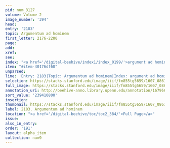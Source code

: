 ```yaml
---
pid: num_3127
volume: Volume 2
image_number: '394'
head:
entry: '2183'
topic: Argumentum ad hominem
first_letter: 2176-2200
page:
add:
xref:
see:
index: "<a href='/digital-beehive/index1/index_0199/'>argument ad hominem</a>"
item: "#item-40176df68"
unparsed:
line: 'Entry: 2183|Topic: Argumentum ad hominem|Index: argument ad hominem|#item-40176df68'
selection: https://stacks.stanford.edu/image/iiif/fm855tg5659/1607_0861/813,800,2756,241/full/0/default.jpg
full_image: https://stacks.stanford.edu/image/iiif/fm855tg5659/1607_0861/full/full/0/default.jpg
annotation_uri: http://beehive-anno.library.upenn.edu/annotation/1679667526122
sort_value: '239410800'
insertion:
thumbnail: https://stacks.stanford.edu/image/iiif/fm855tg5659/1607_0861/813,800,600,180/250,/0/default.jpg
label: 2183. Argumentum ad hominem
location: "<a href='/digital-beehive/toc/toc2_384/'>Full Page</a>"
issue:
also_in_entry:
order: '191'
layout: alpha_item
collection: num9
---
```

